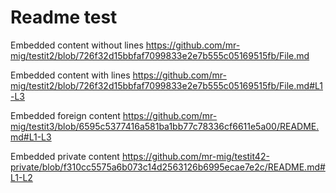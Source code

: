 # Readme test

Embedded content without lines
https://github.com/mr-mig/testit2/blob/726f32d15bbfaf7099833e2e7b555c05169515fb/File.md

Embedded content with lines
https://github.com/mr-mig/testit2/blob/726f32d15bbfaf7099833e2e7b555c05169515fb/File.md#L1-L3

Embedded foreign content
https://github.com/mr-mig/testit3/blob/6595c5377416a581ba1bb77c78336cf6611e5a00/README.md#L1-L3

Embedded private content
https://github.com/mr-mig/testit42-private/blob/f310cc5575a6b073c14d2563126b6995ecae7e2c/README.md#L1-L2
